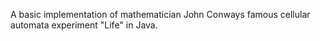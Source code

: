 A basic implementation of mathematician John Conways famous cellular automata experiment "Life" in Java.
